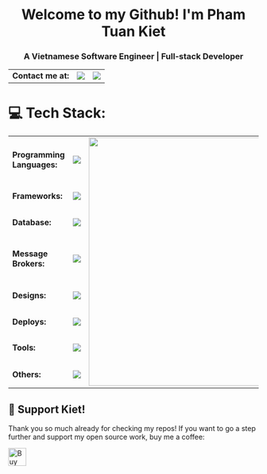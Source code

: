 
<h1 align='center'>
  Welcome to my Github! I'm Pham Tuan Kiet
</h1>
<h3 align="center">A Vietnamese Software Engineer | Full-stack Developer</h3>

<table>
  <tr>
    <td><b>Contact me at:</b></td>
    <td>
      <a href="https://www.facebook.com/tuankiet29012003">
        <img src="https://img.shields.io/badge/Facebook-1877F2?style=for-the-badge&logo=facebook&logoColor=white" />
      </a>
    </td>
    <td>
      <a href="https://www.linkedin.com/in/tu%E1%BA%A5n-ki%E1%BB%87t-ph%E1%BA%A1m-723686325">
        <img src="https://img.shields.io/badge/LinkedIn-0077B5?style=for-the-badge&logo=linkedin&logoColor=white" />
      </a>
    </td>
  </tr>
</table>


# 💻 Tech Stack:
<table>
  <tr>
    <td><b>Programming Languages:</b></td>
    <td>
      <img src="https://skillicons.dev/icons?i=javascript,typescript,c#,dart,kotlin,swift" />
    </td>
    <td rowspan="8">
      <img src="https://i.pinimg.com/originals/06/60/ef/0660efe82fa3da42ed56eef013171835.gif" height="500" width="400" />
    </td>
  </tr>
  <tr>
    <td><b>Frameworks:</b></td>
    <td>
      <img src="https://skillicons.dev/icons?i=react,react,nodejs,redux,flutter,net" />
    </td>
  </tr>
  <tr>
    <td><b>Database:</b></td>
    <td>
      <img src="https://skillicons.dev/icons?i=postgres,mysql,sqlite,mongodb,redis" />
    </td>
  </tr>
  <tr>
    <td><b>Message Brokers:</b></td>
    <td>
      <img src="https://skillicons.dev/icons?i=rabbitmq" />
    </td>
  </tr>
  <tr>
    <td><b>Designs:</b></td>
    <td>
      <img src="https://skillicons.dev/icons?i=figma" />
    </td>
  </tr>
  <tr>
    <td><b>Deploys:</b></td>
    <td>
      <img src="https://skillicons.dev/icons?i=docker,aws,cloudflare,workers,nginx,vercel" />
    </td>
  </tr>
  <tr>
    <td><b>Tools:</b></td>
    <td>
      <img src="https://skillicons.dev/icons?i=git,vscode,visualstudio,androidstudio,gradle,firebase" />
    </td>
  </tr>
  <tr>
    <td><b>Others:</b></td>
    <td>
      <img src="https://skillicons.dev/icons?i=github,gcp,firebase,postman,npm" />
    </td>
  </tr>
</table>

## 💖 Support Kiet!

Thank you so much already for checking my repos! If you want to go a step further and support my open source work, buy me a coffee:

<a href='https://ko-fi.com/kietpt2003' target='_blank'><img height='36' style='border:0px;height:36px;' src='https://cdn.ko-fi.com/cdn/kofi1.png?v=3' border='0' alt='Buy Me a Coffee at ko-fi.com' /></a>